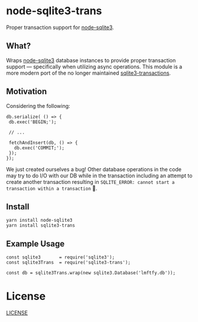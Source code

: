 # node-sqlite3-trans
Proper transaction support for [node-sqlite3](https://github.com/mapbox/node-sqlite3).

## What?
Wraps [node-sqlite3](https://github.com/mapbox/node-sqlite3) database instances to provide proper transaction support — specifically when utilizing async operations. This module is a more modern port of the no longer maintained [sqlite3-transactions](https://github.com/Strix-CZ/sqlite3-transactions).

## Motivation

Considering the following:
```
db.serialize( () => {
 db.exec('BEGIN;');
 
 // ...
 
 fetchAndInsert(db, () => {
   db.exec('COMMIT;');
 });
});
```

We just created ourselves a bug! Other database operations in the code may try to do I/O with our DB while in the transaction including an attempt to create another transaction resulting in `SQLITE_ERROR: cannot start a transaction within a transaction` :poop:.

## Install
```
yarn install node-sqlite3
yarn install sqlite3-trans
```

## Example Usage
```
const sqlite3       = require('sqlite3');
const sqlite3Trans  = require('sqlite3-trans');

const db = sqlite3Trans.wrap(new sqlite3.Database('lmftfy.db'));
```

# License
[LICENSE](LICENSE)